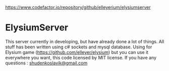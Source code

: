 https://www.codefactor.io/repository/github/elleyerium/elysiumserver
# ElysiumServer
This server currently in developing, but have already done a lot of things. All stuff has been written using c# sockets and mysql database. Using for Elysium game (https://github.com/elleyer/elysium) but you can use it everywhere you want, this code licensed by MIT license. If you have any questions : shudenkoslavik@gmail.com
